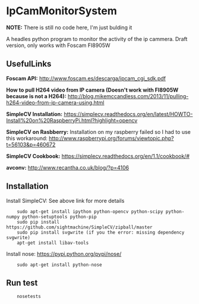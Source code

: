 IpCamMonitorSystem
==================

**NOTE:** There is still no code here, I'm just bulding it
	
A headles python program to monitor the activity of the ip cammera. Draft version, only works with Foscam FI8905W

UsefulLinks
-------------
**Foscam API:** http://www.foscam.es/descarga/ipcam_cgi_sdk.pdf

**How to pull H264 video from IP camera (Doesn't work with FI8905W because is not a H264):** http://blog.mikemccandless.com/2013/11/pulling-h264-video-from-ip-camera-using.html

**SimpleCV Installation:** https://simplecv.readthedocs.org/en/latest/HOWTO-Install%20on%20RaspberryPi.html?highlight=opencv

**SimpleCV on Rasbberry:** Installation on my raspberry failed so I had to use this workaround: http://www.raspberrypi.org/forums/viewtopic.php?t=56103&p=460672

**SimpleCV Cookbook:** https://simplecv.readthedocs.org/en/1.1/cookbook/# 

**avconv:** http://www.recantha.co.uk/blog/?p=4106

Installation
--------------
Install SimpleCV: See above link for more details
```	
	sudo apt-get install ipython python-opencv python-scipy python-numpy python-setuptools python-pip
	sudo pip install https://github.com/sightmachine/SimpleCV/zipball/master
	sudo pip install svgwrite (if you the error: missing dependency svgwrite)
	apt-get install libav-tools	
```
	
Install nose: https://pypi.python.org/pypi/nose/
```
	sudo apt-get install python-nose
```

Run test
--------------
```
	nosetests
```
